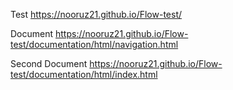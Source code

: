 Test
https://nooruz21.github.io/Flow-test/


Document
https://nooruz21.github.io/Flow-test/documentation/html/navigation.html

Second Document
https://nooruz21.github.io/Flow-test/documentation/html/index.html
